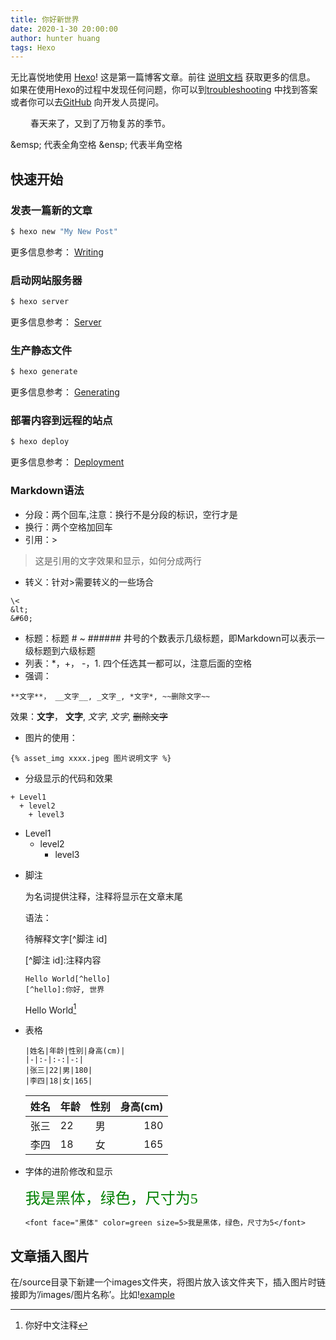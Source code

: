 ```yaml
---
title: 你好新世界
date: 2020-1-30 20:00:00
author: hunter huang
tags: Hexo
---
```

无比喜悦地使用 [Hexo](https://hexo.io/)! 这是第一篇博客文章。前往 [说明文档](https://hexo.io/docs/) 获取更多的信息。 如果在使用Hexo的过程中发现任何问题，你可以到[troubleshooting](https://hexo.io/docs/troubleshooting.html) 中找到答案或者你可以去[GitHub](https://github.com/hexojs/hexo/issues) 向开发人员提问。

&emsp;&emsp; 春天来了，又到了万物复苏的季节。
  
\&emsp; 代表全角空格 \&ensp; 代表半角空格

## 快速开始

### 发表一篇新的文章

``` bash
$ hexo new "My New Post"
```

更多信息参考： [Writing](https://hexo.io/docs/writing.html)

### 启动网站服务器

``` bash
$ hexo server
```

更多信息参考： [Server](https://hexo.io/docs/server.html)

### 生产静态文件

``` bash
$ hexo generate
```

更多信息参考： [Generating](https://hexo.io/docs/generating.html)

### 部署内容到远程的站点

``` bash
$ hexo deploy
```

更多信息参考： [Deployment](https://hexo.io/docs/one-command-deployment.html)

### Markdown语法
* 分段：两个回车,注意：换行不是分段的标识，空行才是
* 换行：两个空格加回车
* 引用：>
> 这是引用的文字效果和显示，如何分成两行
* 转义：针对>需要转义的一些场合
```
\<
&lt;
&#60;
```
* 标题：标题 # ~ ###### 井号的个数表示几级标题，即Markdown可以表示一级标题到六级标题
* 列表：*，+， -，1. 四个任选其一都可以，注意后面的空格
* 强调：
```
**文字**， __文字__, _文字_, *文字*, ~~删除文字~~
```
效果：**文字**， __文字__, _文字_, *文字*, ~~删除文字~~
* 图片的使用：
```
{% asset_img xxxx.jpeg 图片说明文字 %} 
```
* 分级显示的代码和效果
```
+ Level1
  + level2
    + level3 
```
+ Level1
  + level2
    + level3 


* 脚注
  
  为名词提供注释，注释将显示在文章末尾
    
    语法：
  
  待解释文字\[^脚注 id]
  
  \[^脚注 id]:注释内容
  ```
  Hello World[^hello]
  [^hello]:你好, 世界
  ```
  Hello World[^hello]
  [^hello]: 你好中文注释


* 表格
  ```
  |姓名|年龄|性别|身高(cm)|  
  |-|:-|:-:|-:|  
  |张三|22|男|180|  
  |李四|18|女|165|
  ```
  |姓名|年龄|性别|身高(cm)|  
  |-|:-|:-:|-:|  
  |张三|22|男|180|  
  |李四|18|女|165|

* 字体的进阶修改和显示
    
    <font face="黑体" color=green size=5>我是黑体，绿色，尺寸为5</font>
    ```
    <font face="黑体" color=green size=5>我是黑体，绿色，尺寸为5</font>
    ```
    
## 文章插入图片
在/source目录下新建一个images文件夹，将图片放入该文件夹下，插入图片时链接即为’/images/图片名称’。比如\![example](/images/expamle.jpg)

